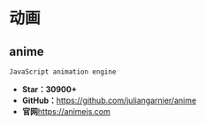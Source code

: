 # 动画

## anime

    JavaScript animation engine

* **Star：30900+**
* **GitHub：**<https://github.com/juliangarnier/anime>
* **官网**<https://animejs.com>